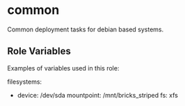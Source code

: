 common
=======

Common deployment tasks for debian based systems.

Role Variables
--------------

Examples of variables used in this role:

filesystems:
  - device: /dev/sda
    mountpoint: /mnt/bricks_striped
    fs: xfs

